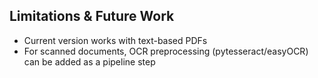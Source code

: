 ## Limitations & Future Work
- Current version works with text-based PDFs
- For scanned documents, OCR preprocessing (pytesseract/easyOCR)
  can be added as a pipeline step